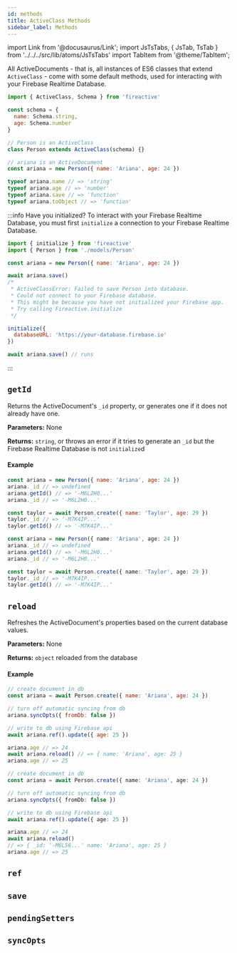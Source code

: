 ```yaml
---
id: methods
title: ActiveClass Methods
sidebar_label: Methods
---
```


import Link from '@docusaurus/Link';
import JsTsTabs, { JsTab, TsTab } from '../../../src/lib/atoms/JsTsTabs'
import TabItem from '@theme/TabItem';

All <Link to='/docs/api/active-document'>ActiveDocuments</Link> - that is, all instances of ES6 classes that extend `ActiveClass` - come with some default methods, used for interacting with your Firebase Realtime Database.

```js
import { ActiveClass, Schema } from 'fireactive'

const schema = {
  name: Schema.string,
  age: Schema.number
}

// Person is an ActiveClass
class Person extends ActiveClass(schema) {}

// ariana is an ActiveDocument
const ariana = new Person({ name: 'Ariana', age: 24 })

typeof ariana.name // => 'string'
typeof ariana.age // => 'number'
typeof ariana.save // => 'function'
typeof ariana.toObject // => 'function'
```

:::info Have you initialized?
To interact with your Firebase Realtime Database, you must first `initialize` a connection to your Firebase Realtime Database.

```js
import { initialize } from 'fireactive'
import { Person } from './models/Person'

const ariana = new Person({ name: 'Ariana', age: 24 })

await ariana.save()
/*
 * ActiveClassError: Failed to save Person into database.
 * Could not connect to your Firebase database.
 * This might be because you have not initialized your Firebase app.
 * Try calling Fireactive.initialize
 */

initialize({
  databaseURL: 'https://your-database.firebase.io'
})

await ariana.save() // runs
```
:::

## `getId`
Returns the ActiveDocument's `_id` property, or generates one if it does not already have one.

**Parameters:**
None

**Returns:** `string`, or throws an error if it tries to generate an `_id`  but the Firebase Realtime Database is not `initialize`d

#### Example
<JsTsTabs>
<TabItem value='js'>

```js
const ariana = new Person({ name: 'Ariana', age: 24 })
ariana._id // => undefined
ariana.getId() // => '-M6L2H0...'
ariana._id // => '-M6L2H0...'

const taylor = await Person.create({ name: 'Taylor', age: 29 })
taylor._id // => '-M7K4IP...'
taylor.getId() // => '-M7K4IP...'
```

</TabItem>
<TabItem value='ts'>

```ts
const ariana = new Person({ name: 'Ariana', age: 24 })
ariana._id // => undefined
ariana.getId() // => '-M6L2H0...'
ariana._id // => '-M6L2H0...'

const taylor = await Person.create({ name: 'Taylor', age: 29 })
taylor._id // => '-M7K4IP...'
taylor.getId() // => '-M7K4IP...'
```

</TabItem>
</JsTsTabs>

## `reload`
Refreshes the ActiveDocument's properties based on the current database values.

**Parameters:**
None

**Returns:** `object` reloaded from the database

#### Example
<JsTsTabs>
<TabItem value='js'>

```js
// create document in db
const ariana = await Person.create({ name: 'Ariana', age: 24 })

// turn off automatic syncing from db
ariana.syncOpts({ fromDb: false })

// write to db using Firebase api
await ariana.ref().update({ age: 25 })

ariana.age // => 24
await ariana.reload() // => { name: 'Ariana', age: 25 }
ariana.age // => 25
```

</TabItem>
<TabItem value='ts'>

```ts
// create document in db
const ariana = await Person.create({ name: 'Ariana', age: 24 })

// turn off automatic syncing from db
ariana.syncOpts({ fromDb: false })

// write to db using Firebase api
await ariana.ref().update({ age: 25 })

ariana.age // => 24
await ariana.reload()
// => { _id: '-M6L56...' name: 'Ariana', age: 25 }
ariana.age // => 25
```

</TabItem>
</JsTsTabs>

## `ref`

## `save`

## `pendingSetters`

## `syncOpts`